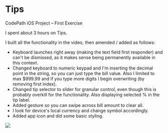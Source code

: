# Tips
CodePath iOS Project – First Exercise

I spent about 3 hours on Tips.

I built all the functionality in the video, then amended / added as follows:

* Keyboard launches right away (making the text field first responder) and can't be dismissed, as it makes sense being permanently available in this context.
* Changed keyboard to numeric keypad and I'm inserting the decimal point in the string, so you can just type the bill value. Also I limited to max $999.99 and if you type more digits I begin overwriting (by removing first index).
* Changed tip selector to slider for granular control, even though this is probably overkill for the functionality. Also displaying selected % in the tip label.
* Added gesture so you can swipe across bill amount to clear all.
* I look for device's local currency and change symbol accordingly.
* Added app icon and did some basic styling.

![](http://s20.postimg.org/zeqs3tzrx/Tips_Demo_Updated.gif)
